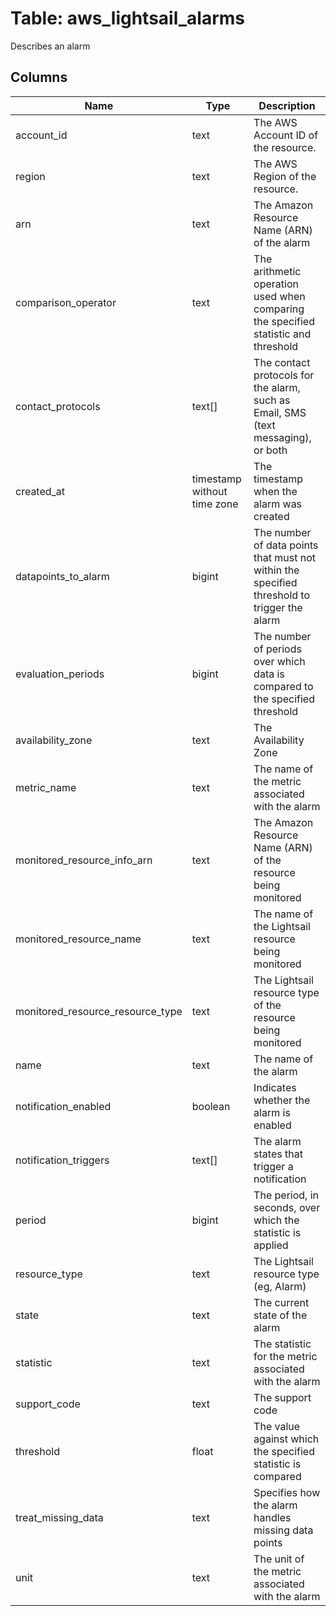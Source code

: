 
# Table: aws_lightsail_alarms
Describes an alarm
## Columns
| Name        | Type           | Description  |
| ------------- | ------------- | -----  |
|account_id|text|The AWS Account ID of the resource.|
|region|text|The AWS Region of the resource.|
|arn|text|The Amazon Resource Name (ARN) of the alarm|
|comparison_operator|text|The arithmetic operation used when comparing the specified statistic and threshold|
|contact_protocols|text[]|The contact protocols for the alarm, such as Email, SMS (text messaging), or both|
|created_at|timestamp without time zone|The timestamp when the alarm was created|
|datapoints_to_alarm|bigint|The number of data points that must not within the specified threshold to trigger the alarm|
|evaluation_periods|bigint|The number of periods over which data is compared to the specified threshold|
|availability_zone|text|The Availability Zone|
|metric_name|text|The name of the metric associated with the alarm|
|monitored_resource_info_arn|text|The Amazon Resource Name (ARN) of the resource being monitored|
|monitored_resource_name|text|The name of the Lightsail resource being monitored|
|monitored_resource_resource_type|text|The Lightsail resource type of the resource being monitored|
|name|text|The name of the alarm|
|notification_enabled|boolean|Indicates whether the alarm is enabled|
|notification_triggers|text[]|The alarm states that trigger a notification|
|period|bigint|The period, in seconds, over which the statistic is applied|
|resource_type|text|The Lightsail resource type (eg, Alarm)|
|state|text|The current state of the alarm|
|statistic|text|The statistic for the metric associated with the alarm|
|support_code|text|The support code|
|threshold|float|The value against which the specified statistic is compared|
|treat_missing_data|text|Specifies how the alarm handles missing data points|
|unit|text|The unit of the metric associated with the alarm|
